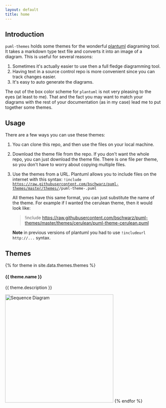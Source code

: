 ```yaml
---
layout: default
title: home
---
```


## Introduction

<code>puml-themes</code> holds some themes for the wonderful [plantuml](https://plantuml.com) diagraming tool. It takes a markdown type text file and converts it into an image of a diagram. This is useful for several reasons:
1. Sometimes it's actually easier to use then a full fledge diagramming tool.
1. Having text in a source control repo is more convenient since you can track changes easier.
1. It's easy to auto generate the diagrams.

The out of the box color scheme for <code>plantuml</code> is not very pleasing to the eyes (at least to me). That and the fact you may want to match your diagrams with the rest of your documentation (as in my case) lead me to put together some themes.

## Usage

There are a few ways you can use these themes:
1. You can clone this repo, and then use the files on your local machine.
2. Download the theme file from the repo. If you don't want the whole repo, you can just download the theme file. There is one file per theme, so you don't have to worry about copying multiple files.
3. Use the themes from a URL. Plantuml allows you to include files on the internet with this syntax:
	<code>!include https://raw.githubusercontent.com/bschwarz/puml-themes/master/themes/<THEME NAME>/puml-theme-<THEME NAME>.puml</code>
    
    All themes have this same format, you can just substitute the name of the theme. For example if I wanted the cerulean theme, then it would look like:
    >
    > !include https://raw.githubusercontent.com/bschwarz/puml-themes/master/themes/cerulean/puml-theme-cerulean.puml
    >
  
    **Note** in previous versions of plantuml you had to use <code>!includeurl http://...</code> syntax.

## Themes

{% for theme in site.data.themes.themes %}
#### {{ theme.name }}
{{ theme.description }}

<a href="themes/{{ theme.name }}"><img src="themes/{{ theme.name }}/sequence-ex.svg" width="350" height="350" title="Sequence Diagram" alt="Sequence Diagram"></a>
{% endfor %}
